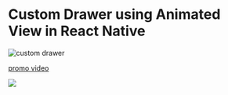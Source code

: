 # Custom Drawer using Animated View in React Native

![custom drawer](https://github.com/subratsir/custom-drawer-using-animated-view-in-react-native/blob/main/assets/img/Custom%20Drawer.png)

[promo video](https://www.youtube.com/shorts/CuyJ-va9pvQ)

![](https://firebasestorage.googleapis.com/v0/b/mymasai-school.appspot.com/o/project_files%2FCustom_Drawer_Navigation_Animated_View1.gif?alt=media&token=816dcef9-da37-435a-8d2c-8122a3b35f48)

